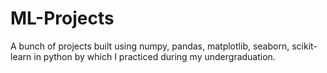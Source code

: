 # ML-Projects
A bunch of projects built using numpy, pandas, matplotlib, seaborn, scikit-learn in python by which I practiced during my undergraduation.
